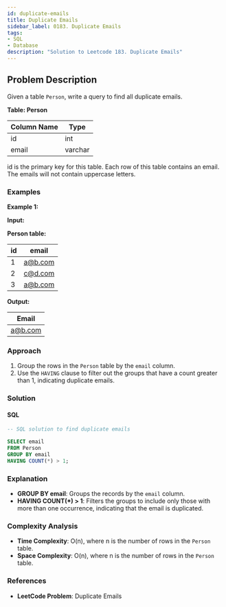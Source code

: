 ```yaml
---
id: duplicate-emails
title: Duplicate Emails
sidebar_label: 0183. Duplicate Emails
tags:
- SQL
- Database
description: "Solution to Leetcode 183. Duplicate Emails"
---
```


## Problem Description

Given a table `Person`, write a query to find all duplicate emails.

**Table: Person**

| Column Name | Type    |
| ----------- | ------- |
| id          | int     |
| email       | varchar |
id is the primary key for this table. Each row of this table contains an email. The emails will not contain uppercase letters.

### Examples

**Example 1:**

**Input:**

**Person table:**

| id  | email   |
| --- | ------- |
| 1   | a@b.com |
| 2   | c@d.com |
| 3   | a@b.com |

**Output:**

| Email   |
| ------- |
| a@b.com |

### Approach

1. Group the rows in the `Person` table by the `email` column.
2. Use the `HAVING` clause to filter out the groups that have a count greater than 1, indicating duplicate emails.

### Solution

#### SQL

```sql
-- SQL solution to find duplicate emails

SELECT email
FROM Person
GROUP BY email
HAVING COUNT(*) > 1;
```

### Explanation

- **GROUP BY email**: Groups the records by the `email` column.
- **HAVING COUNT(*) > 1**: Filters the groups to include only those with more than one occurrence, indicating that the email is duplicated.

### Complexity Analysis

- **Time Complexity**: O(n), where n is the number of rows in the `Person` table.
- **Space Complexity**: O(n), where n is the number of rows in the `Person` table.

### References

- **LeetCode Problem**: Duplicate Emails